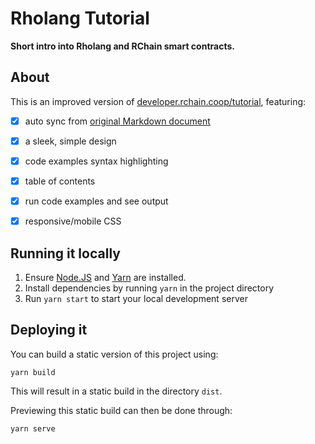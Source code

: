 # Rholang Tutorial

**Short intro into Rholang and RChain smart contracts.**


## About

This is an improved version of [developer.rchain.coop/tutorial](https://developer.rchain.coop/tutorial), featuring:

- [x] auto sync from [original Markdown document](https://github.com/rchain/rchain/tree/master/docs/rholang)
- [x] a sleek, simple design
- [x] code examples syntax highlighting
- [x] table of contents
- [x] run code examples and see output
- [x] responsive/mobile CSS


## Running it locally

1. Ensure [Node.JS](https://nodejs.org/) and [Yarn](https://yarnpkg.com/) are installed.
2. Install dependencies by running `yarn` in the project directory
3. Run `yarn start` to start your local development server


## Deploying it

You can build a static version of this project using:

```
yarn build
```

This will result in a static build in the directory `dist`.

Previewing this static build can then be done through:

```
yarn serve
```
